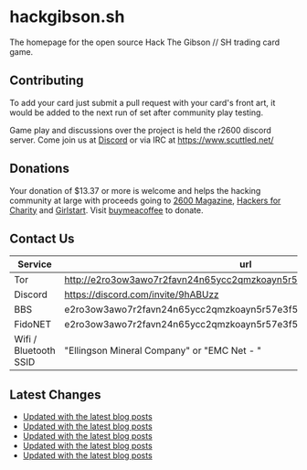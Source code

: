 # hackgibson.sh
The homepage for the open source Hack The Gibson // SH trading card game.


## Contributing

To add your card just submit a pull request with your card's front art, it would be added to the next run of set after community play testing.

Game play and discussions over the project is held the r2600 discord server. Come join us at [Discord](https://discord.com/invite/9hABUzz) or via IRC at https://www.scuttled.net/


## Donations

Your donation of $13.37 or more is welcome and helps the hacking community at large with proceeds going to [2600 Magazine](https://2600.com/), [Hackers for Charity](https://hackersforcharity.org) and [Girlstart](https://girlstart.org).  Visit [buymeacoffee](https://www.buymeacoffee.com/hackgibson.sh) to donate.


## Contact Us

Service | url
-|-
Tor | http://e2ro3ow3awo7r2favn24n65ycc2qmzkoayn5r57e3f56nvjwdcgg32ad.onion
Discord | https://discord.com/invite/9hABUzz
BBS | e2ro3ow3awo7r2favn24n65ycc2qmzkoayn5r57e3f56nvjwdcgg32ad.onion:23
FidoNET | e2ro3ow3awo7r2favn24n65ycc2qmzkoayn5r57e3f56nvjwdcgg32ad.onion:24554
Wifi / Bluetooth SSID | "Ellingson Mineral Company" or "EMC Net - <fidonet address>"

## Latest Changes
<!-- BLOG-POST-LIST:START -->
- [Updated with the latest blog posts](https://github.com/DFW2600/hackgibson.sh/commit/0ccc14f872f31061828102f6b1aef3d87bf040bc)
- [Updated with the latest blog posts](https://github.com/DFW2600/hackgibson.sh/commit/0064bff1a3220965f2a4dd00db6fc57ebc4cc8ef)
- [Updated with the latest blog posts](https://github.com/DFW2600/hackgibson.sh/commit/ceeee09181be2eff5f4d591bfa7fafd8368fdd18)
- [Updated with the latest blog posts](https://github.com/DFW2600/hackgibson.sh/commit/aa2251e63c71f12e2f6391480772512f7a5a8ba7)
- [Updated with the latest blog posts](https://github.com/DFW2600/hackgibson.sh/commit/0549588d98189cab466a35a6af197fe1745ebe51)
<!-- BLOG-POST-LIST:END -->
